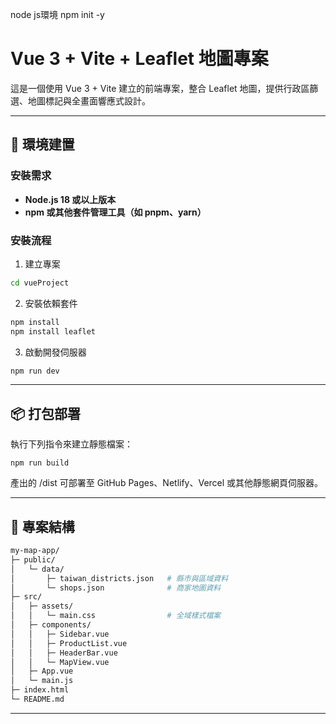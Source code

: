 node js環境
npm init -y


# Vue 3 + Vite + Leaflet 地圖專案

這是一個使用 Vue 3 + Vite 建立的前端專案，整合 Leaflet 地圖，提供行政區篩選、地圖標記與全畫面響應式設計。

---

## 🧱 環境建置

### 安裝需求

- **Node.js 18 或以上版本**
- **npm 或其他套件管理工具（如 pnpm、yarn）**

### 安裝流程

1. 建立專案

```bash
cd vueProject
```

2. 安裝依賴套件

```bash
npm install
npm install leaflet
```

3. 啟動開發伺服器
```bash
npm run dev
```

---

## 📦 打包部署
執行下列指令來建立靜態檔案：
```
npm run build
```
產出的 /dist 可部署至 GitHub Pages、Netlify、Vercel 或其他靜態網頁伺服器。


---
## 📁 專案結構
```bash
my-map-app/
├─ public/
│   └─ data/
│       ├─ taiwan_districts.json   # 縣市與區域資料
│       └─ shops.json              # 商家地圖資料
├─ src/
│   ├─ assets/
│   │   └─ main.css                # 全域樣式檔案
│   ├─ components/
│   │   ├─ Sidebar.vue
│   │   ├─ ProductList.vue
│   │   ├─ HeaderBar.vue
│   │   └─ MapView.vue
│   ├─ App.vue
│   └─ main.js
├─ index.html
└─ README.md
```
---
